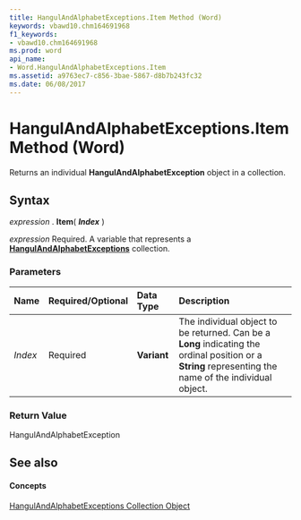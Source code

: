 ```yaml
---
title: HangulAndAlphabetExceptions.Item Method (Word)
keywords: vbawd10.chm164691968
f1_keywords:
- vbawd10.chm164691968
ms.prod: word
api_name:
- Word.HangulAndAlphabetExceptions.Item
ms.assetid: a9763ec7-c856-3bae-5867-d8b7b243fc32
ms.date: 06/08/2017
---
```



# HangulAndAlphabetExceptions.Item Method (Word)

Returns an individual **HangulAndAlphabetException** object in a collection.


## Syntax

 _expression_ . **Item**( **_Index_** )

 _expression_ Required. A variable that represents a **[HangulAndAlphabetExceptions](hangulandalphabetexceptions-object-word.md)** collection.


### Parameters



|**Name**|**Required/Optional**|**Data Type**|**Description**|
|:-----|:-----|:-----|:-----|
| _Index_|Required| **Variant**|The individual object to be returned. Can be a **Long** indicating the ordinal position or a **String** representing the name of the individual object.|

### Return Value

HangulAndAlphabetException


## See also


#### Concepts


[HangulAndAlphabetExceptions Collection Object](hangulandalphabetexceptions-object-word.md)

